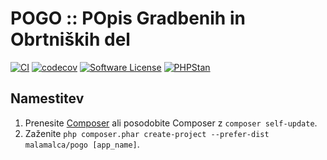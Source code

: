 # POGO :: POpis Gradbenih in Obrtniških del

[![CI](https://github.com/malamalca/pogo/actions/workflows/ci.yml/badge.svg)](https://github.com/malamalca/pogo/actions/workflows/ci.yml)
[![codecov](https://codecov.io/gh/malamalca/pogo/branch/main/graph/badge.svg?token=RBTZLQY5Z2)](https://codecov.io/gh/malamalca/pogo)
[![Software License](https://img.shields.io/badge/license-MIT-brightgreen.svg?style=flat-square)](LICENSE)
[![PHPStan](https://img.shields.io/badge/PHPStan-level%207-brightgreen.svg?style=flat-square)](https://github.com/phpstan/phpstan)

## Namestitev

1. Prenesite [Composer](https://getcomposer.org/doc/00-intro.md) ali posodobite Composer z `composer self-update`.
2. Zaženite `php composer.phar create-project --prefer-dist malamalca/pogo [app_name]`.
